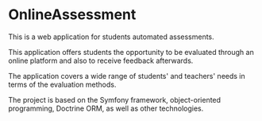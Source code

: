 # OnlineAssessment

This is a web application for students automated assessments.

This application offers students the opportunity to be evaluated through an online platform and also to receive feedback afterwards.

The application covers a wide range of students' and teachers' needs in terms of the evaluation methods.

The project is based on the Symfony framework, object-oriented programming, Doctrine ORM, as well as other technologies.

